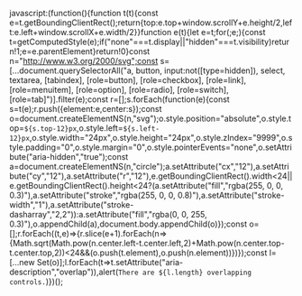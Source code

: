 javascript:(function(){function t(t){const e=t.getBoundingClientRect();return{top:e.top+window.scrollY+e.height/2,left:e.left+window.scrollX+e.width/2}}function e(t){let e=t;for(;e;){const t=getComputedStyle(e);if("none"===t.display||"hidden"===t.visibility)return!1;e=e.parentElement}return!0}const n="http://www.w3.org/2000/svg";const s=[...document.querySelectorAll("a, button, input:not([type=hidden]), select, textarea, [tabindex], [role=button], [role=checkbox], [role=link], [role=menuitem], [role=option], [role=radio], [role=switch], [role=tab]")].filter(e);const r=[];s.forEach(function(e){const s=t(e);r.push({element:e,center:s});const o=document.createElementNS(n,"svg");o.style.position="absolute",o.style.top=`${s.top-12}px`,o.style.left=`${s.left-12}px`,o.style.width="24px",o.style.height="24px",o.style.zIndex="9999",o.style.padding="0",o.style.margin="0",o.style.pointerEvents="none",o.setAttribute("aria-hidden","true");const a=document.createElementNS(n,"circle");a.setAttribute("cx","12"),a.setAttribute("cy","12"),a.setAttribute("r","12"),e.getBoundingClientRect().width<24||e.getBoundingClientRect().height<24?(a.setAttribute("fill","rgba(255, 0, 0, 0.3)"),a.setAttribute("stroke","rgba(255, 0, 0, 0.8)"),a.setAttribute("stroke-width","1"),a.setAttribute("stroke-dasharray","2,2")):a.setAttribute("fill","rgba(0, 0, 255, 0.3)"),o.appendChild(a),document.body.appendChild(o)});const o=[];r.forEach((t,e)=>{r.slice(e+1).forEach(n=>{Math.sqrt(Math.pow(n.center.left-t.center.left,2)+Math.pow(n.center.top-t.center.top,2))<24&&(o.push(t.element),o.push(n.element))})});const l=[...new Set(o)];l.forEach(t=>t.setAttribute("aria-description","overlap")),alert(`There are ${l.length} overlapping controls.`)})();
